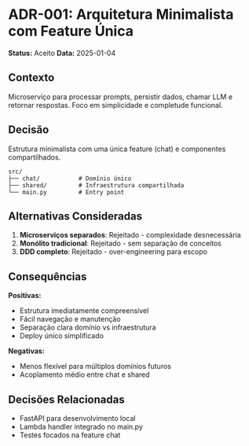 # ADR-001: Arquitetura Minimalista com Feature Única

**Status:** Aceito
**Data:** 2025-01-04

## Contexto

Microserviço para processar prompts, persistir dados, chamar LLM e retornar respostas. Foco em simplicidade e completude funcional.

## Decisão

Estrutura minimalista com uma única feature (chat) e componentes compartilhados.

```
src/
├── chat/           # Domínio único
├── shared/         # Infraestrutura compartilhada
└── main.py         # Entry point
```

## Alternativas Consideradas

1. **Microserviços separados**: Rejeitado - complexidade desnecessária
2. **Monólito tradicional**: Rejeitado - sem separação de conceitos
3. **DDD completo**: Rejeitado - over-engineering para escopo

## Consequências

**Positivas:**
- Estrutura imediatamente compreensível
- Fácil navegação e manutenção
- Separação clara domínio vs infraestrutura
- Deploy único simplificado

**Negativas:**
- Menos flexível para múltiplos domínios futuros
- Acoplamento médio entre chat e shared

## Decisões Relacionadas

- FastAPI para desenvolvimento local
- Lambda handler integrado no main.py
- Testes focados na feature chat
